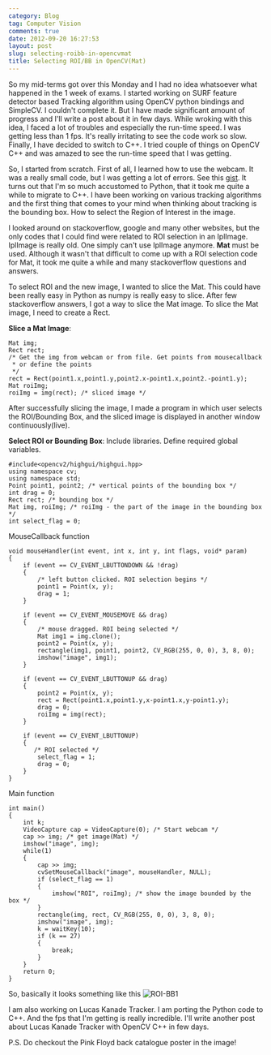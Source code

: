 ```yaml
---
category: Blog
tag: Computer Vision
comments: true
date: 2012-09-20 16:27:53
layout: post
slug: selecting-roibb-in-opencvmat
title: Selecting ROI/BB in OpenCV(Mat)
---
```


So my mid-terms got over this Monday and I had no idea whatsoever what happened in the 1 week of exams. I started working on SURF feature detector based Tracking algorithm using OpenCV python bindings and SimpleCV. I couldn't complete it. But I have made significant amount of progress and I'll write a post about it in few days. While wroking with this idea, I faced a lot of troubles and especially the run-time speed. I was getting less than 1 fps. It's really irritating to see the code work so slow. Finally, I have decided to switch to C++. I tried couple of things on OpenCV C++ and was amazed to see the run-time speed that I was getting.

So, I started from scratch.
First of all, I learned how to use the webcam. It was a really small code, but I was getting a lot of errors. See this [gist](https://gist.github.com/3750683). It turns out that I'm so much accustomed to Python, that it took me quite a while to migrate to C++. I have been working on various tracking algorithms and the first thing that comes to your mind when thinking about tracking is the bounding box. How to select the Region of Interest in the image.

I looked around on stackoverflow, google and many other websites, but the only codes that I could find were related to ROI selection in an IplImage. IplImage is really old. One simply can't use IplImage anymore. **Mat** must be used. Although it wasn't that difficult to come up with a ROI selection code for Mat, it took me quite a while and many stackoverflow questions and answers.

To select ROI and the new image, I wanted to slice the Mat. This could have been really easy in Python as numpy is really easy to slice. After few stackoverflow answers, I got a way to slice the Mat image. To slice the Mat image, I need to create a Rect.

**Slice a Mat Image**:
    
    Mat img;
    Rect rect;
    /* Get the img from webcam or from file. Get points from mousecallback
     * or define the points
     */
    rect = Rect(point1.x,point1.y,point2.x-point1.x,point2.-point1.y);
    Mat roiImg;
    roiImg = img(rect); /* sliced image */




After successfully slicing the image, I made a program in which user selects the ROI/Bounding Box, and the sliced image is displayed in another window continuously(live).

**Select ROI or Bounding Box**:
Include libraries. Define required global variables.
    
    #include<opencv2/highgui/highgui.hpp>
    using namespace cv;
    using namespace std;
    Point point1, point2; /* vertical points of the bounding box */
    int drag = 0;
    Rect rect; /* bounding box */
    Mat img, roiImg; /* roiImg - the part of the image in the bounding box */
    int select_flag = 0;




MouseCallback function
    
    void mouseHandler(int event, int x, int y, int flags, void* param)
    {
        if (event == CV_EVENT_LBUTTONDOWN && !drag)
        {
            /* left button clicked. ROI selection begins */
            point1 = Point(x, y);
            drag = 1;
        }
        
        if (event == CV_EVENT_MOUSEMOVE && drag)
        {
            /* mouse dragged. ROI being selected */
            Mat img1 = img.clone();
            point2 = Point(x, y);
            rectangle(img1, point1, point2, CV_RGB(255, 0, 0), 3, 8, 0);
            imshow("image", img1);
        }
        
        if (event == CV_EVENT_LBUTTONUP && drag)
        {
            point2 = Point(x, y);
            rect = Rect(point1.x,point1.y,x-point1.x,y-point1.y);
            drag = 0;
            roiImg = img(rect);
        }
        
        if (event == CV_EVENT_LBUTTONUP)
        {
           /* ROI selected */
            select_flag = 1;
            drag = 0;
        }
    }




Main function
    
    int main()
    {
        int k;
        VideoCapture cap = VideoCapture(0); /* Start webcam */
        cap >> img; /* get image(Mat) */
        imshow("image", img);
        while(1)
        {
            cap >> img;
            cvSetMouseCallback("image", mouseHandler, NULL);
            if (select_flag == 1)
            {
                imshow("ROI", roiImg); /* show the image bounded by the box */
            }
            rectangle(img, rect, CV_RGB(255, 0, 0), 3, 8, 0);
            imshow("image", img);
            k = waitKey(10);
            if (k == 27)
            {
                break;
            }
        }
        return 0;
    }




So, basically it looks something like this
![ROI-BB1](/assets/images/roiBB-1.png "ROI selection")

I am also working on Lucas Kanade Tracker. I am porting the Python code to C++. And the fps that I'm getting is really incredible. I'll write another post about Lucas Kanade Tracker with OpenCV C++ in few days.

P.S. Do checkout the Pink Floyd back catalogue poster in the image!

